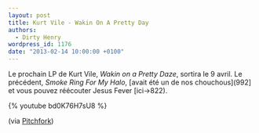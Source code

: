 ```yaml
---
layout: post
title: Kurt Vile - Wakin On A Pretty Day
authors:
  - Dirty Henry
wordpress_id: 1176
date: "2013-02-14 10:00:00 +0100"
---
```


Le prochain LP de Kurt Vile, _Wakin on a Pretty Daze_, sortira le 9 avril. Le
précédent, _Smoke Ring For My Halo_, [avait été un de nos chouchous](992] et
vous pouvez réécouter Jesus Fever [ici->822).

{% youtube bd0K76H7sU8 %}

(via
[Pitchfork](http://pitchfork.com/news/49461-kurt-vile-details-new-lp-wakin-on-a-pretty-daze-shares-nine-minute-album-opener/))

